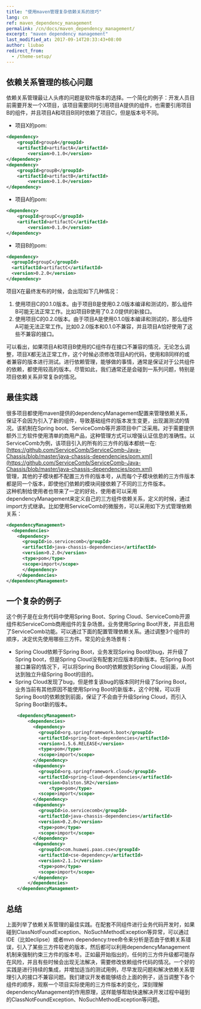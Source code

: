 ```yaml
---
title: "使用maven管理复杂依赖关系的技巧"
lang: cn
ref: maven_dependency_management
permalink: /cn/docs/maven_dependency_management/
excerpt: "maven dependency management"
last_modified_at: 2017-09-14T20:33:43+08:00
author: liubao
redirect_from:
  - /theme-setup/
---
```



## 依赖关系管理的核心问题 
依赖关系管理最让人头疼的问题是软件版本的选择。一个简化的例子：开发人员目前需要开发一个X项目，该项目需要同时引用项目A提供的组件，也需要引用项目B的组件，并且项目A和项目B同时依赖了项目C，但是版本号不同。  

* 项目X的pom:

```xml
<dependency>
	<groupId>groupA</groupId>
	<artifactId>artifactA</artifactId>
        <version>0.1.0</version>   
</dependency>
<dependency>
	<groupId>groupB</groupId>
	<artifactId>artifactB</artifactId>
        <version>0.1.0</version>   
</dependency>
```


* 项目A的pom:

```xml
<dependency>
	<groupId>groupC</groupId>
	<artifactId>artifactC</artifactId>
        <version>0.1.0</version>   
</dependency>
```

* 项目B的pom:

```xml
<dependency>
  <groupId>groupC</groupId>
  <artifactId>artifactC</artifactId>
  <version>0.2.0</version>   
</dependency>
```

项目X在最终发布的时候，会出现如下几种情况：

1. 使用项目C的0.1.0版本。由于项目B是使用0.2.0版本编译和测试的，那么组件B可能无法正常工作。比如项目B使用了0.2.0提供的新接口。
2. 使用项目C的0.2.0版本。由于项目A是使用0.1.0版本编译和测试的，那么组件A可能无法正常工作。比如0.2.0版本和0.1.0不兼容，并且项目A恰好使用了这些不兼容的接口。  

可以看出，如果项目A和项目B使用的C组件存在接口不兼容的情况，无论怎么调整，项目X都无法正常工作，这个时候必须修改项目A的代码，使用和B同样的或者兼容的版本进行测试。进行依赖管理，能够做的事情，通常是保证对于公共组件的依赖，都使用较高的版本。尽管如此，我们通常还是会碰到一系列问题，特别是项目依赖关系非常复杂的情况。

## 最佳实践  
很多项目都使用maven提供的dependencyManagement配置来管理依赖关系，保证不会因为引入了新的组件，导致基础组件的版本发生变更，出现漏测试的情况。该机制在Spring boot、ServiceComb等开源项目中广泛采用。对于需要提供额外三方软件使用清单的商用产品，这种管理方式可以增强认证信息的准确性。以ServiceComb为例，该项目引入的所有的三方件的版本都统一在:  
 [https://github.com/ServiceComb/ServiceComb-Java-Chassis/blob/master/java-chassis-dependencies/pom.xml](https://github.com/ServiceComb/ServiceComb-Java-Chassis/blob/master/java-chassis-dependencies/pom.xml)   
管理，其他的子模块都不配置三方件的版本号，从而每个子模块依赖的三方件版本都是同一个版本，即使他们依赖的模块间接依赖了不同的三方件版本。  
这种机制给使用者也带来了一定的好处，使用者可以采用dependencyManagement来定义自己的三方组件依赖关系，定义的时候，通过import方式继承。比如使用ServiceComb的微服务，可以采用如下方式管理依赖关系：

```xml
<dependencyManagement>
  <dependencies>
    <dependency>
      <groupId>io.servicecomb</groupId>
      <artifactId>java-chassis-dependencies</artifactId>
      <version>0.2.0</version>
      <type>pom</type>
      <scope>import</scope>
      </dependency>
    </dependencies>
</dependencyManagement>
```

## 一个复杂的例子  
这个例子是在业务代码中使用Spring Boot、Spring Cloud、ServiceComb开源组件和ServiceComb商用组件的复杂场景。业务使用Spring Boot开发，并且启用了ServiceComb功能。可以通过下面的配置管理依赖关系。通过调整3个组件的顺序，决定优先使用哪些三方件。常见的业务场景有：

* Spring Cloud依赖于Spring Boot，业务发现Spring Boot的bug，并升级了Spring boot，但是Spring Cloud没有配套对应版本的新版本。在Spring Boot接口兼容的情况下，可以将Spring Boot的依赖放到Spring Cloud前面，从而达到独立升级Spring Boot的目的。
* Spring Cloud发现了bug，但是修复该bug的版本同时升级了Spring Boot，业务当前有其他原因不能使用Spring Boot的新版本，这个时候，可以将Spring Boot的依赖放到前面，保证了不会由于升级Spring Cloud，而引入Spring Boot新的版本。

```xml
    <dependencyManagement>
		<dependencies>
		  <dependency>
			<groupId>org.springframework.boot</groupId>
			<artifactId>spring-boot-dependencies</artifactId>
			<version>1.5.6.RELEASE</version>
			<type>pom</type>
			<scope>import</scope>
		  </dependency>
		  <dependency>
			<groupId>org.springframework.cloud</groupId>
			<artifactId>spring-cloud-dependencies</artifactId>
			<version>Dalston.SR2</version>
		        <type>pom</type>
			<scope>import</scope>
		  </dependency>
		  <dependency>
			<groupId>io.servicecomb</groupId>
			<artifactId>java-chassis-dependencies</artifactId>
			<version>0.2.0</version>
			<type>pom</type>
			<scope>import</scope>
		  </dependency>
		  <dependency>
			<groupId>com.huawei.paas.cse</groupId>
			<artifactId>cse-dependency</artifactId>
			<version>2.1.1</version>
			<type>pom</type>
			<scope>import</scope>
		  </dependency>
		</dependencies>
	</dependencyManagement>
```

## 总结  
上面列举了依赖关系管理的最佳实践。在配套不同组件进行业务代码开发时，如果碰到ClassNotFoundException、NoSuchMethodException等异常，可以通过IDE（比如eclipse）或者mvn dependency:tree命令来分析是否由于依赖关系错误，引入了某些三方件较老的版本，然后都可以利用dependencyManagement机制来强制约束三方件的版本号。正如最开始指出的，任何的三方件升级都可能存在风险，并且有些时候会出现无法解决，需要修改依赖组件代码的情况。一个好的实践是进行持续的集成，并增加适当的测试用例，尽早发现问题和解决依赖关系管理引入的接口不兼容问题。我们建议开发者能够结合上面的例子，适当调整下各个组件的顺序，观察一个项目实际使用的三方件版本的变化，深刻理解dependencyManagement的作用原理，这样能够帮助快速解决开发过程中碰到的ClassNotFoundException、NoSuchMethodException等问题。

